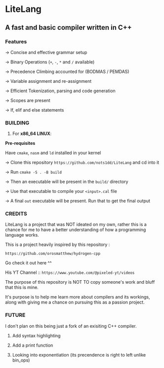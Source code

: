 # LiteLang

## A fast and basic compiler written in C++

### Features

-> Concise and effective grammar setup

-> Binary Operations (`+`, `-`, `*` and `/` available)

-> Precedence Climbing accounted for (BODMAS / PEMDAS)

-> Variable assignment and re-assignment

-> Efficient Tokenization, parsing and code generation

-> Scopes are present

-> If, elif and else statements


### BUILDING

1. For **x86_64 LINUX**:

**Pre-requisites**

Have `cmake`, `nasm` and `ld` installed in your kernel

-> Clone this repository `https://github.com/nots1dd/LiteLang` and cd into it

-> Run `cmake -S . -B build`

-> Then an executable will be present in the `build/` directory

-> Use that executable to compile your `<input>.cal` file

-> A final `out` executable will be present. Run that to get the final output


### CREDITS

LiteLang is a project that was NOT ideated on my own, rather this is a chance for me to have a better understanding of how a programming language works.

This is a project heavily inspired by this repository :

`https://github.com/orosmatthew/hydrogen-cpp`

Go check it out here ^^

His YT Channel :: `https://www.youtube.com/@pixeled-yt/videos`

The purpose of this repository is NOT TO copy someone's work and bluff that this is mine.

It's purpose is to help me learn more about compilers and its workings, along with giving me a chance on pursuing this as a passion project.

### FUTURE

I don't plan on this being just a fork of an exisiting C++ compiler.

1. Add syntax highlighting

2. Add a print function

3. Looking into exponentiation (its precendence is right to left unlike bin_ops)


